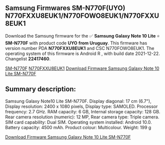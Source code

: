 <h2>Samsung Firmwares SM-N770F(UYO) N770FXXU8EUK1/N770FOWO8EUK1/N770FXXU8EUK1</h2>
Download the Samsung firmware for the ✅ <strong>Samsung Galaxy Note 10 Lite </strong> ⭐ <strong>SM-N770F</strong> with product code <strong>UYO</strong> <strong> from Uruguay</strong>. This firmware has version number PDA <strong>N770FXXU8EUK1</strong> and CSC N770FOWO8EUK1. The operating system of this firmware is Android R , with build date 2021-12-22. Changelist <strong>22417460</strong>.

[SM-N770F](https://samfirm.shop/samsung/model/SM-N770F)
[N770FXXU8EUK1](https://samfirm.shop/samsung/pda/N770FXXU8EUK1)
[Download Firmware Samsung Galaxy Note 10 Lite SM-N770F](https://samfirm.shop/samsung/firmware/484375)
<h2>Summary description:</h2>
<p>Samsung Galaxy Note10 Lite SM-N770F. Display diagonal: 17 cm (6.7"), Display resolution: 2400 x 1080 pixels, Display type: SAMOLED. Processor frequency: 2.7 GHz. RAM capacity: 6 GB, Internal storage capacity: 128 GB. Rear camera resolution (numeric): 12 MP, Rear camera type: Triple camera. SIM card capability: Dual SIM. Operating system installed: Android 10.0. Battery capacity: 4500 mAh. Product colour: Multicolour. Weight: 199 g</p>


[Download Firmware Samsung Galaxy Note 10 Lite SM-N770F](https://samfirm.shop/samsung/firmware/484375)
